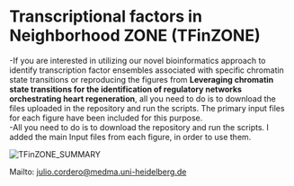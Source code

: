 #  **Transcriptional factors in Neighborhood ZONE (TFinZONE)**
-If you are interested in utilizing our novel bioinformatics approach to identify transcription factor ensembles associated with specific chromatin state transitions or reproducing the figures from **Leveraging chromatin state transitions for the identification of regulatory networks orchestrating heart regeneration**, all you need to do is to download the files uploaded in the repository and run the scripts. The primary input files for each figure have been included for this purpose.<br />
-All you need to do is to download the repository and run the scripts. I added the main Input files from each figure, in order to use them.

![TFinZONE_SUMMARY](https://github.com/jcorder316/01TFinZONE/assets/48988005/32cfec0b-1e16-4434-8768-83da942a833d)

Mailto: julio.cordero@medma.uni-heidelberg.de<br />
